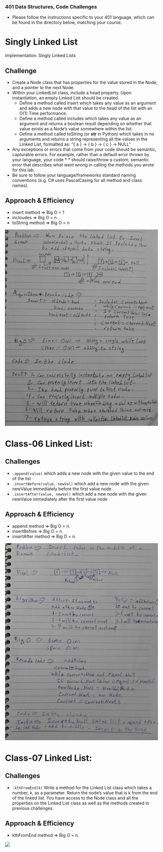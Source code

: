 ### 401 Data Structures, Code Challenges

- Please follow the instructions specific to your 401 language, which can be found in the directory below, matching your course.

# Singly Linked List
Implementation: Singly Linked Lists

## Challenge
* Create a Node class that has properties for the value stored in the Node, and a pointer to the next Node.
* Within your LinkedList class, include a head property. Upon instantiation, an empty Linked List should be created.
  * Define a method called insert which takes any value as an argument and adds a new node with that value to the head of the list with an O(1) Time performance.
  * Define a method called includes which takes any value as an argument and returns a boolean result depending on whether that value exists as a Node’s value somewhere within the list.
  * Define a method called toString (or __str__ in Python) which takes in no arguments and returns a string representing all the values in the Linked List, formatted as:
  "{ a } -> { b } -> { c } -> NULL"
* Any exceptions or errors that come from your code should be semantic, capturable errors. For example, rather than a default error thrown by your language, your code * * should raise/throw a custom, semantic error that describes what went wrong in calling the methods you wrote for this lab.
* Be sure to follow your language/frameworks standard naming conventions (e.g. C# uses PascalCasing for all method and class names).

## Approach & Efficiency

* insert method => Big O = 1
* incloudes => Big O = n
* toString method => Big O = n 

![](./assets/LinkedList.png)


# Class-06 Linked List:

## Challenges

* `.append(value)` which adds a new node with the given value to the end of the list
* `.insertBefore(value, newVal)` which add a new node with the given newValue immediately before the first value node
* `.insertAfter(value, newVal)` which add a new node with the given newValue immediately after the first value node


## Approach & Efficiency

* append method => Big O = n.
* insertBefore => Big O = n.
* insertAfter method => Big O = n.

![](./assets/ll-Class06.png)


# Class-07 Linked List:

## Challenges

* `.kthFromEnd(k)` Write a method for the Linked List class which takes a number, k, as a parameter. Return the node’s value that is k from the end of the linked list. You have access to the Node class and all the properties on the Linked List class as well as the methods created in previous challenges.


## Approach & Efficiency

* kthFromEnd method => Big O = n.

![](./assests/class-07.png)
